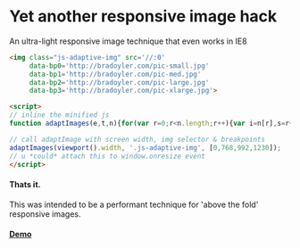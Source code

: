Yet another responsive image hack
=============================

An ultra-light responsive image technique that even works in IE8

```html
<img class="js-adaptive-img" src='//:0' 
     data-bp0='http://bradoyler.com/pic-small.jpg' 
     data-bp1='http://bradoyler.com/pic-med.jpg' 
     data-bp2='http://bradoyler.com/pic-large.jpg' 
     data-bp3='http://bradoyler.com/pic-xlarge.jpg'>

<script>
// inline the minified js
function adaptImages(e,t,n){for(var r=0;r<n.length;r++){var i=n[r],s=r+1,o="99999";if(n[s]){o=n[s]}if(e>=i&&e<o){var u=document.querySelectorAll(t);for(var a=0;a<u.length;a++){u[a].setAttribute("src",u[a].getAttribute("data-bp"+r))}}}}function viewport(){var e=window,t="inner";if(!("innerWidth"in window)){t="client";e=document.documentElement||document.body}return{width:e[t+"Width"],height:e[t+"Height"]}}

// call adaptImage with screen width, img selector & breakpoints
adaptImages(viewport().width, '.js-adaptive-img', [0,768,992,1230]);
// u *could* attach this to window.onresize event
</script>
```
#### Thats it.
This was intended to be a performant technique for 'above the fold' responsive images.

#### [Demo](http://bradoyler.github.io/another-responsive-image-hack/)
